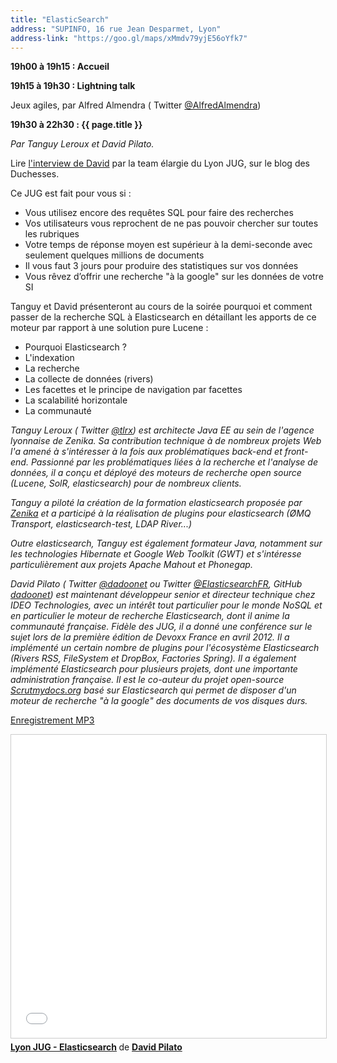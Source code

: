 ```yaml
---
title: "ElasticSearch"
address: "SUPINFO, 16 rue Jean Desparmet, Lyon"
address-link: "https://goo.gl/maps/xMmdv79yjE56oYfk7"
---
```


**19h00 à 19h15 : Accueil**

**19h15 à 19h30 : Lightning talk**

Jeux agiles, par Alfred Almendra
( <i class="fab fa-twitter"></i><span class="d-sm-none"> Twitter</span> [@AlfredAlmendra](http://twitter.com/AlfredAlmendra))

**19h30 à 22h30 : {{ page.title }}**

*Par Tanguy Leroux et David Pilato.*

Lire
[l'interview de David](http://www.duchess-france.org/rencontre-avec-david-pilato-sur-elastic-search/)
par la team élargie du Lyon JUG, sur le blog des Duchesses.

Ce JUG est fait pour vous si :
* Vous utilisez encore des requêtes SQL pour faire des recherches
* Vos utilisateurs vous reprochent de ne pas pouvoir chercher sur toutes les rubriques
* Votre temps de réponse moyen est supérieur à la demi-seconde avec seulement quelques millions de documents
* Il vous faut 3 jours pour produire des statistiques sur vos données
* Vous rêvez d’offrir une recherche "à la google" sur les données de votre SI

Tanguy et David présenteront au cours de la soirée pourquoi et comment passer de la recherche SQL à Elasticsearch en détaillant les apports de ce moteur par rapport à une solution pure Lucene :

* Pourquoi Elasticsearch ?
* L'indexation
* La recherche
* La collecte de données (rivers)
* Les facettes et le principe de navigation par facettes
* La scalabilité horizontale
* La communauté

*Tanguy Leroux
( <i class="fab fa-twitter"></i><span class="d-sm-none"> Twitter</span> [@tlrx](http://twitter.com/tlrx))
est architecte Java EE au sein de l'agence lyonnaise de Zenika.
Sa contribution technique à de nombreux projets Web l'a amené à s'intéresser à la fois aux problématiques back-end et front-end.
Passionné par les problématiques liées à la recherche et l'analyse de données, il a conçu et déployé des moteurs de recherche open source (Lucene, SolR, elasticsearch) pour de nombreux clients.*

*Tanguy a piloté la création de la formation elasticsearch proposée par
[Zenika](http://www.zenika.com/formation_elasticsearch.html)
et a participé à la réalisation de plugins pour elasticsearch (ØMQ Transport, elasticsearch-test, LDAP River...)*

*Outre elasticsearch, Tanguy est également formateur Java, notamment sur les technologies Hibernate et Google Web Toolkit (GWT) et s'intéresse particulièrement aux projets Apache Mahout et Phonegap.*

*David Pilato
( <i class="fab fa-twitter"></i><span class="d-sm-none"> Twitter</span> [@dadoonet](http://twitter.com/dadoonet) ou
 <i class="fab fa-twitter"></i><span class="d-sm-none"> Twitter</span> [@ElasticsearchFR](http://twitter.com/ElasticsearchFR),
 <i class="fab fa-github"></i><span class="d-sm-none"> GitHub</span> [dadoonet](https://github.com/dadoonet))
est maintenant développeur senior et directeur technique chez IDEO Technologies, avec un intérêt tout particulier pour le monde NoSQL et en particulier le moteur de recherche Elasticsearch, dont il anime la communauté française.
Fidèle des JUG, il a donné une conférence sur le sujet lors de la première édition de Devoxx France en avril 2012.
Il a implémenté un certain nombre de plugins pour l'écosystème Elasticsearch (Rivers RSS, FileSystem et DropBox, Factories Spring).
Il a également implémenté Elasticsearch pour plusieurs projets, dont une importante administration française.
Il est le co-auteur du projet open-source
[Scrutmydocs.org](http://www.scrutmydocs.org/)
basé sur Elasticsearch qui permet de disposer d'un moteur de recherche "à la google" des documents de vos disques durs.*


[Enregistrement MP3](http://castit.sewatech.info/lyonjug-201210-elasticsearch.mp3)

<iframe src="//www.slideshare.net/slideshow/embed_code/key/2KMH4HpUEZGch4" width="595" height="485" frameborder="0" marginwidth="0" marginheight="0" scrolling="no" style="border:1px solid #CCC; border-width:1px; margin-bottom:5px; max-width: 100%;" allowfullscreen> </iframe> <div style="margin-bottom:5px"> <strong> <a href="//www.slideshare.net/dadoonet/lyon-jug-elasticsearch" title="Lyon JUG - Elasticsearch" target="_blank">Lyon JUG - Elasticsearch</a> </strong> de <strong><a href="https://www.slideshare.net/dadoonet" target="_blank">David Pilato</a></strong> </div>



